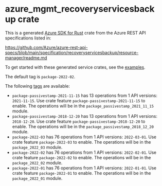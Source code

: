 # azure_mgmt_recoveryservicesbackup crate

This is a generated [Azure SDK for Rust](https://github.com/Azure/azure-sdk-for-rust) crate from the Azure REST API specifications listed in:

https://github.com/Azure/azure-rest-api-specs/blob/main/specification/recoveryservicesbackup/resource-manager/readme.md

To get started with these generated service crates, see the [examples](https://github.com/Azure/azure-sdk-for-rust/blob/main/services/README.md#examples).

The default tag is `package-2022-02`.

The following [tags](https://github.com/Azure/azure-sdk-for-rust/blob/main/services/tags.md) are available:

- `package-passivestamp-2021-11-15` has 13 operations from 1 API versions: `2021-11-15`. Use crate feature `package-passivestamp-2021-11-15` to enable. The operations will be in the `package_passivestamp_2021_11_15` module.
- `package-passivestamp-2018-12-20` has 13 operations from 1 API versions: `2018-12-20`. Use crate feature `package-passivestamp-2018-12-20` to enable. The operations will be in the `package_passivestamp_2018_12_20` module.
- `package-2022-03` has 76 operations from 1 API versions: `2022-03-01`. Use crate feature `package-2022-03` to enable. The operations will be in the `package_2022_03` module.
- `package-2022-02` has 76 operations from 1 API versions: `2022-02-01`. Use crate feature `package-2022-02` to enable. The operations will be in the `package_2022_02` module.
- `package-2022-01` has 76 operations from 1 API versions: `2022-01-01`. Use crate feature `package-2022-01` to enable. The operations will be in the `package_2022_01` module.